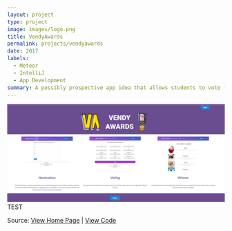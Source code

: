 ```yaml
---
layout: project
type: project
image: images/logo.png
title: VendyAwards
permalink: projects/vendyawards
date: 2017
labels:
  - Meteor
  - IntelliJ
  - App Development
summary: A possibly prospective app idea that allows students to vote for vending machine items.
---
```



<img class="ui image" src="../images/VAlanding.png" >
<br>
TEST

Source: <a href="https://vendyawards.github.io"><i class="large github icon"></i>View Home Page</a> | <a href ="https://github.com/vendyawards/vendyawards"><i class="large github icon"></i>View Code</a>
